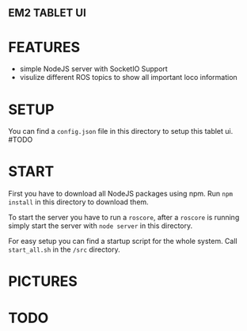 ## EM2 TABLET UI


# FEATURES
* simple NodeJS server with SocketIO Support
* visulize different ROS topics to show all important loco information


# SETUP
You can find a `config.json` file in this directory to setup this tablet ui.
#TODO

# START
First you have to download all NodeJS packages using npm.
Run `npm install` in this directory to download them.

To start the server you have to run a `roscore`, after a `roscore` is running simply start the server with `node server` in this directory.

For easy setup you can find a startup script for the whole system.
Call `start_all.sh` in the `/src` directory.





# PICTURES


# TODO
